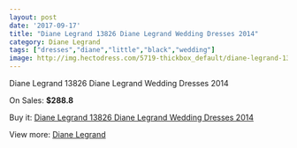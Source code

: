 ```yaml
---
layout: post
date: '2017-09-17'
title: "Diane Legrand 13826 Diane Legrand Wedding Dresses 2014"
category: Diane Legrand
tags: ["dresses","diane","little","black","wedding"]
image: http://img.hectodress.com/5719-thickbox_default/diane-legrand-13826-diane-legrand-wedding-dresses-2014.jpg
---
```

Diane Legrand 13826 Diane Legrand Wedding Dresses 2014

On Sales: **$288.8**
<a href="https://www.hectodress.com/diane-legrand/2818-diane-legrand-13826-diane-legrand-wedding-dresses-2014.html"><amp-img layout="responsive" width="600" height="600" src="//img.hectodress.com/5719-thickbox_default/diane-legrand-13826-diane-legrand-wedding-dresses-2014.jpg" alt="Diane Legrand 13826 Diane Legrand Wedding Dresses 2014 0" /></a>
<a href="https://www.hectodress.com/diane-legrand/2818-diane-legrand-13826-diane-legrand-wedding-dresses-2014.html"><amp-img layout="responsive" width="600" height="600" src="//img.hectodress.com/5721-thickbox_default/diane-legrand-13826-diane-legrand-wedding-dresses-2014.jpg" alt="Diane Legrand 13826 Diane Legrand Wedding Dresses 2014 1" /></a>
<a href="https://www.hectodress.com/diane-legrand/2818-diane-legrand-13826-diane-legrand-wedding-dresses-2014.html"><amp-img layout="responsive" width="600" height="600" src="//img.hectodress.com/5720-thickbox_default/diane-legrand-13826-diane-legrand-wedding-dresses-2014.jpg" alt="Diane Legrand 13826 Diane Legrand Wedding Dresses 2014 2" /></a>

Buy it: [Diane Legrand 13826 Diane Legrand Wedding Dresses 2014](https://www.hectodress.com/diane-legrand/2818-diane-legrand-13826-diane-legrand-wedding-dresses-2014.html "Diane Legrand 13826 Diane Legrand Wedding Dresses 2014")

View more: [Diane Legrand](https://www.hectodress.com/49-diane-legrand "Diane Legrand")